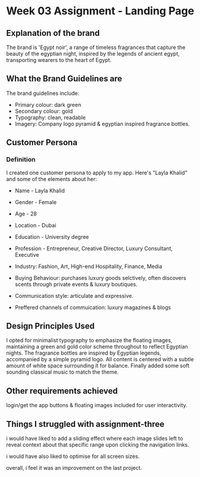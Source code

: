 # Week 03 Assignment - Landing Page


## Explanation of the brand

The brand is 'Egypt noir', a range of timeless fragrances that capture the beauty of the egyptian night, inspired by the legends of ancient egypt, transporting wearers to the heart of Egypt.

## What the Brand Guidelines are

The brand guidelines include:

- Primary colour: dark green
- Secondary colour: gold
- Typography: clean, readable
- Imagery: Company logo pyramid & egyptian inspired fragrance bottles.

## Customer Persona

### Definition

I created one customer persona to apply to my app. Here's "Layla Khalid" and some of the elements about her:

- Name - Layla Khalid

- Gender - Female

- Age - 28

- Location - Dubai

- Education - University degree

- Profession - Entrepreneur, Creative Director, Luxury Consultant, Executive

- Industry: Fashion, Art, High-end Hospitality, Finance, Media

- Buying Behaviour: purchases luxury goods selctively, often discovers scents through private events & luxury boutiques.

- Communication style: articulate and expressive.

- Preffered channels of commuication: luxury magazines & blogs

## Design Principles Used
I opted for minimalist typography to emphasize the floating images, maintaining a green and gold color scheme throughout to reflect Egyptian nights. The fragrance bottles are inspired by Egyptian legends, accompanied by a simple pyramid logo. All content is centered with a subtle amount of white space surrounding it for balance. Finally added some soft sounding classical music to match the theme.

## Other requirements achieved
login/get the app buttons & floating images included for user interactivity.

## Things I struggled with assignment-three

i would have liked to add a sliding effect where each image slides left to reveal context about that specific range upon clicking the navigation links.

i would have also liked to optimise for all screen sizes.

overall, i feel it was an improvement on the last project.